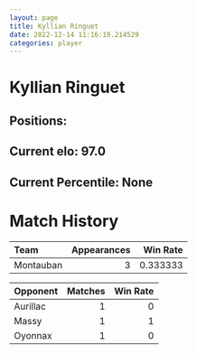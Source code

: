 ```yaml
---  
layout: page  
title: Kyllian Ringuet  
date: 2022-12-14 11:16:19.214529  
categories: player  
---
```

# Kyllian Ringuet

## Positions: 

## Current elo: 97.0

## Current Percentile: None

# Match History


| Team      |   Appearances |   Win Rate |
|:----------|--------------:|-----------:|
| Montauban |             3 |   0.333333 |

| Opponent   |   Matches |   Win Rate |
|:-----------|----------:|-----------:|
| Aurillac   |         1 |          0 |
| Massy      |         1 |          1 |
| Oyonnax    |         1 |          0 |